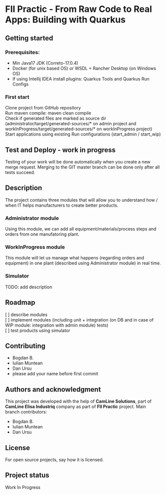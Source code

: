 # FII Practic - From Raw Code to Real Apps: Building with Quarkus



## Getting started
### Prerequisites:
- Min Java17 JDK (Correto-17.0.4)
- Docker (for unix based OS) or WSDL + Rancher Desktop (on Windows OS)
- If using Intellij IDEA install plugins: Quarkus Tools and Quarkus Run Configs 
### First start
Clone project from GitHub repository <br />
Run maven compile: maven clean compile <br />
Check if generated files are marked as source dir (administrator/target/generated-sources/* on admin project and workInProgress/target/generated-sources/* on workInProgress project) <br />
Start applications using existing Run configurations (start_admin / start_wip)

## Test and Deploy - work in progress
Testing of your work will be done automatically when you create a new merge request.
Merging to the GIT master branch can be done only after all tests succeed.

## Description
The project contains three modules that will allow you to understand how / when IT helps manufacturers to create better products.
### Administrator module
Using this module, we can add all equipment/materials/process steps and orders from one manufatoring plant. 
### WorkInProgress module
This module will let us manage what happens (regarding orders and equipment) in one plant (described using Administrator module) in real time.
### Simulator
TODO: add description

## Roadmap
[ ] describe modules<br />
[ ] implement modules (including unit + integration (on DB and in case of WIP module: integration with admin module) tests)<br />
[ ] test products using simulator

## Contributing
- Bogdan B.
- Iulian Muntean
- Dan Ursu
- please add your name before first commit

## Authors and acknowledgment
This project was developed with the help of **CamLine Solutions**, part of  **CamLine Elisa Industriq** company as part of **FII Practic** project.
Main branch contributors:
- Bogdan B.
- Iulian Muntean
- Dan Ursu

## License
For open source projects, say how it is licensed.

## Project status
Work In Progress
